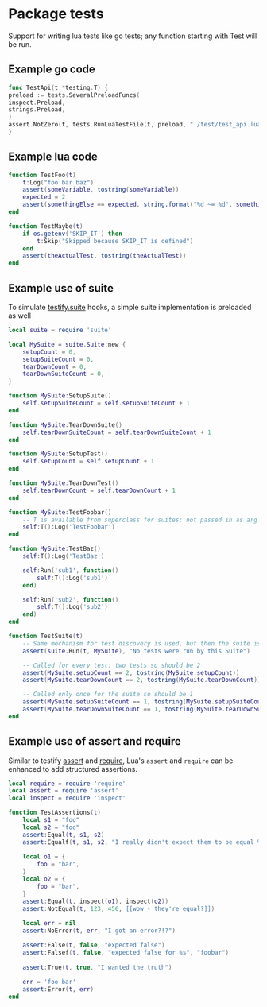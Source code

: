 # Package tests

Support for writing lua tests like go tests; any function starting with Test will be run.

## Example go code

```go
func TestApi(t *testing.T) {
preload := tests.SeveralPreloadFuncs(
inspect.Preload,
strings.Preload,
)
assert.NotZero(t, tests.RunLuaTestFile(t, preload, "./test/test_api.lua"))
}
```

## Example lua code

```lua
function TestFoo(t)
    t:Log("foo bar baz")
    assert(someVariable, tostring(someVariable))
    expected = 2
    assert(somethingElse == expected, string.format("%d ~= %d", somethingElse, expected))
end

function TestMaybe(t)
    if os.getenv('SKIP_IT') then
        t:Skip("Skipped because SKIP_IT is defined")
    end
    assert(theActualTest, tostring(theActualTest))
end
```

## Example use of suite

To simulate [testify.suite](https://pkg.go.dev/github.com/stretchr/testify/suite) hooks, a simple suite implementation
is preloaded as well

```lua
local suite = require 'suite'

local MySuite = suite.Suite:new {
    setupCount = 0,
    setupSuiteCount = 0,
    tearDownCount = 0,
    tearDownSuiteCount = 0,
}

function MySuite:SetupSuite()
    self.setupSuiteCount = self.setupSuiteCount + 1
end

function MySuite:TearDownSuite()
    self.tearDownSuiteCount = self.tearDownSuiteCount + 1
end

function MySuite:SetupTest()
    self.setupCount = self.setupCount + 1
end

function MySuite:TearDownTest()
    self.tearDownCount = self.tearDownCount + 1
end

function MySuite:TestFoobar()
    -- T is available from superclass for suites; not passed in as arg
    self:T():Log('TestFoobar')
end

function MySuite:TestBaz()
    self:T():Log('TestBaz')

    self:Run('sub1', function()
        self:T():Log('sub1')
    end)

    self:Run('sub2', function()
        self:T():Log('sub2')
    end)
end

function TestSuite(t)
    -- Same mechanism for test discovery is used, but then the suite is run as sub tests via suite.Run
    assert(suite.Run(t, MySuite), "No tests were run by this Suite")

    -- Called for every test: two tests so should be 2
    assert(MySuite.setupCount == 2, tostring(MySuite.setupCount))
    assert(MySuite.tearDownCount == 2, tostring(MySuite.tearDownCount))

    -- Called only once for the suite so should be 1
    assert(MySuite.setupSuiteCount == 1, tostring(MySuite.setupSuiteCount))
    assert(MySuite.tearDownSuiteCount == 1, tostring(MySuite.tearDownSuiteCount))
end
```

## Example use of assert and require

Similar to testify [assert](https://pkg.go.dev/github.com/stretchr/testify/assert) and 
[require](https://pkg.go.dev/github.com/stretchr/testify/require), Lua's `assert` and `require` can be enhanced to
add structured assertions.

```lua
local require = require 'require'
local assert = require 'assert'
local inspect = require 'inspect'

function TestAssertions(t)
    local s1 = "foo"
    local s2 = "foo"
    assert:Equal(t, s1, s2)
    assert:Equalf(t, s1, s2, "I really didn't expect them to be equal %d", 123)
    
    local o1 = {
        foo = "bar",
    }
    local o2 = {
        foo = "bar",
    }
    assert:Equal(t, inspect(o1), inspect(o2))
    assert:NotEqual(t, 123, 456, [[wow - they're equal?]])
    
    local err = nil
    assert:NoError(t, err, "I got an error?!?")

    assert:False(t, false, "expected false")
    assert:Falsef(t, false, "expected false for %s", "foobar")
    
    assert:True(t, true, "I wanted the truth")
    
    err = 'foo bar'
    assert:Error(t, err)
end
```
